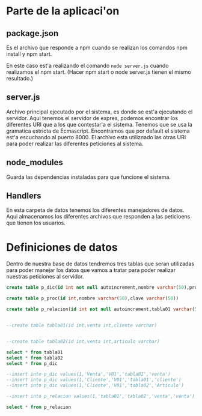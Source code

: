 # Parte de la aplicaci'on

## package.json
Es el archivo que responde a npm cuando se realizan los comandos npm install y npm start.

En este caso est'a realizando el comando `node server.js` cuando realizamos el npm start. (Hacer npm start o node server.js tienen el mismo resultado.)

## server.js
Archivo principal ejecutado por el sistema, es donde se est'a ejecutando el servidor. Aqui tenemos el servidor de expres,
podemos encontrar los diferentes URI que a los que contestar'a el sistema. Tenemos que se usa la gramatica estricta de 
Ecmascript. Encontramos que por default el sistema est'a escuchando al puerto 8000.
El archivo esta utiliznado las otras URI para poder realizar las diferentes peticiones al sistema.

## node_modules
Guarda las dependencias instaladas para que funcione el sistema. 

## Handlers
En esta carpeta de datos tenemos los diferentes manejadores de datos. Aqui almacenamos los diferentes archivos
que responden a las peticioens que tienen los usuarios. 

# Definiciones de datos 

Dentro de nuestra base de datos tendremos tres tablas que seran utilizadas para poder manejar los datos que vamos a tratar para poder realizar
nuestras peticiones al servidor.
```SQL
create table p_dic(id int not null autoincrement,nombre varchar(50),proceso varchar(50),tabla varchar(50),columna varchar(50))

create table p_proc(id int,nombre varchar(50),clave varchar(50))

create table p_relacion(id int not null autoincrement,tabla01 varchar(50),tabla02 varchar(50),columna1 varchar(50),columna2 varchar(50))


--create table tabla01(id int,venta int,cliente varchar)


--create table tabla02(id int,venta int,articulo varchar)

select * from tabla01
select * from tabla02
select * from p_dic

--insert into p_dic values(1,'Venta','V01','tabla01','venta')
--insert into p_dic values(1,'Cliente','V01','tabla01','cliente')
--insert into p_dic values(1,'Cliente','V01','tabla02','Articulo')

--insert into p_relacion values(1,'tabla01','tabla02','venta','venta')

select * from p_relacion
```